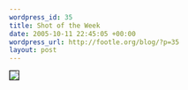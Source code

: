 ```yaml
--- 
wordpress_id: 35
title: Shot of the Week
date: 2005-10-11 22:45:05 +00:00
wordpress_url: http://footle.org/blog/?p=35
layout: post
---
```

<a href="http://www.flickr.com/photos/bgreenlee/51785879/"><img src="http://static.flickr.com/28/51785879_e345edcb47_m.jpg" style="border: 1px solid black"/></a>
